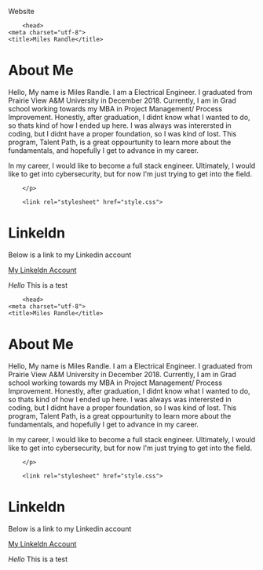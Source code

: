 Website
<!DOCTYPE html>
<html lang="en">

 
        <head>
    <meta charset="utf-8">
    <title>Miles Randle</title>
  </head>
      
      
      
  <body>
    <!-- page content -->
  </body>

  <h1>About Me</h1>
<p>Hello, My name is Miles Randle.
      I am a Electrical Engineer.  I graduated from Prairie View A&M University in December 2018.  Currently, I am in Grad school working towards my MBA in Project Management/ Process Improvement.
 Honestly, after graduation, I didnt know what I wanted to do, so thats kind of how I ended up here.
       I was always was interersted in coding, but I didnt have a proper foundation, so I was kind of lost. 
        This program, Talent Path, is a great oppourtunity to learn more about the fundamentals, and hopefully I get to advance in my career. </p>
        <p> In my career, I would like to become a full stack engineer.  Ultimately, I would like to get into cybersecurity, but for now I'm just trying to get into the field.  
             
        </p>
        
        <link rel="stylesheet" href="style.css">
<h1> Linkeldn</h1>
<p>Below is a link to my Linkedin account</p>
        <a href = "https://www.linkedin.com/in/miles-randle-18136b163/">My Linkeldn Account</a>
      <p><em>Hello</em> 
        This is a test
        
        
</html>
      

    
  

</style></head>



























<!DOCTYPE html>
<html lang="en">

 
        <head>
    <meta charset="utf-8">
    <title>Miles Randle</title>
  </head>
      
      
      
  <body>
    <!-- page content -->
  </body>

  <h1>About Me</h1>
<p>Hello, My name is Miles Randle.
      I am a Electrical Engineer.  I graduated from Prairie View A&M University in December 2018.  Currently, I am in Grad school working towards my MBA in Project Management/ Process Improvement.
 Honestly, after graduation, I didnt know what I wanted to do, so thats kind of how I ended up here.
       I was always was interersted in coding, but I didnt have a proper foundation, so I was kind of lost. 
        This program, Talent Path, is a great oppourtunity to learn more about the fundamentals, and hopefully I get to advance in my career. </p>
        <p> In my career, I would like to become a full stack engineer.  Ultimately, I would like to get into cybersecurity, but for now I'm just trying to get into the field.  
             
        </p>
        
        <link rel="stylesheet" href="style.css">
<h1> Linkeldn</h1>
<p>Below is a link to my Linkedin account</p>
        <a href = "https://www.linkedin.com/in/miles-randle-18136b163/">My Linkeldn Account</a>
      <p><em>Hello</em> 
        This is a test
        
        
</html>
      

    
  

</style></head>

